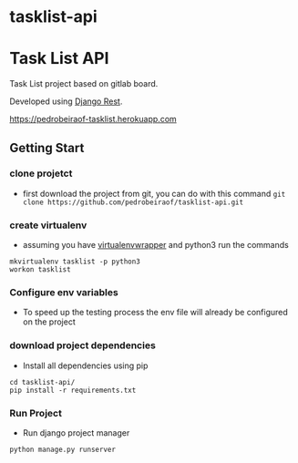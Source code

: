 # tasklist-api

Task List API
===================================

Task List project based on gitlab board.

Developed using [Django Rest](https://www.django-rest-framework.org).

https://pedrobeiraof-tasklist.herokuapp.com

## Getting Start
### clone projetct

* first download the project from git, you can do with this command
`git clone https://github.com/pedrobeiraof/tasklist-api.git`

### create virtualenv 

* assuming you have [virtualenvwrapper](https://virtualenvwrapper.readthedocs.io/en/latest/) and python3 run the commands
```
mkvirtualenv tasklist -p python3
workon tasklist
```

### Configure env variables

* To speed up the testing process the env file will already be configured on the project

### download project dependencies

* Install all dependencies using pip
```
cd tasklist-api/
pip install -r requirements.txt 
```

### Run Project

* Run django project manager
```
python manage.py runserver
```
